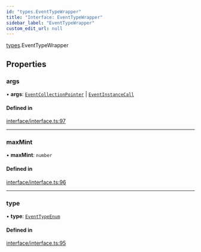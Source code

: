 ```yaml
---
id: "types.EventTypeWrapper"
title: "Interface: EventTypeWrapper"
sidebar_label: "EventTypeWrapper"
custom_edit_url: null
---
```


[types](../namespaces/types.md).EventTypeWrapper

## Properties

### args

• **args**: [`EventCollectionPointer`](types.EventCollectionPointer.md) \| [`EventInstanceCall`](types.EventInstanceCall.md)

#### Defined in

[interface/interface.ts:97](https://github.com/CityOfZion/isengard/blob/1a0270b/sdk/src/interface/interface.ts#L97)

___

### maxMint

• **maxMint**: `number`

#### Defined in

[interface/interface.ts:96](https://github.com/CityOfZion/isengard/blob/1a0270b/sdk/src/interface/interface.ts#L96)

___

### type

• **type**: [`EventTypeEnum`](../enums/types.EventTypeEnum.md)

#### Defined in

[interface/interface.ts:95](https://github.com/CityOfZion/isengard/blob/1a0270b/sdk/src/interface/interface.ts#L95)
